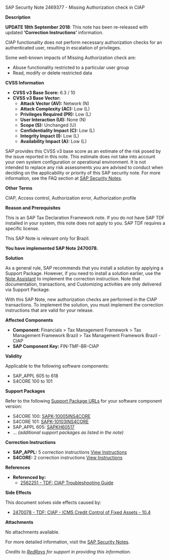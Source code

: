 SAP Security Note 2469377 - Missing Authorization check in CIAP

**Description**

**UPDATE 18th September 2018**: This note has been re-released with updated **‘Correction Instructions’** information.

CIAP functionality does not perform necessary authorization checks for an authenticated user, resulting in escalation of privileges.

Some well-known impacts of Missing Authorization check are:
- Abuse functionality restricted to a particular user group
- Read, modify or delete restricted data

**CVSS Information**

- **CVSS v3 Base Score:** 6.3 / 10
- **CVSS v3 Base Vector:**
  - **Attack Vector (AV):** Network (N)
  - **Attack Complexity (AC):** Low (L)
  - **Privileges Required (PR):** Low (L)
  - **User Interaction (UI):** None (N)
  - **Scope (S):** Unchanged (U)
  - **Confidentiality Impact (C):** Low (L)
  - **Integrity Impact (I):** Low (L)
  - **Availability Impact (A):** Low (L)

SAP provides this CVSS v3 base score as an estimate of the risk posed by the issue reported in this note. This estimate does not take into account your own system configuration or operational environment. It is not intended to replace any risk assessments you are advised to conduct when deciding on the applicability or priority of this SAP security note. For more information, see the FAQ section at [SAP Security Notes](https://me.sap.com/support).

**Other Terms**

CIAP, Access control, Authorization error, Authorization profile

**Reason and Prerequisites**

This is an SAP Tax Declaration Framework note. If you do not have SAP TDF installed in your system, this note does not apply to you. SAP TDF requires a specific license.

This SAP Note is relevant only for Brazil.

**You have implemented SAP Note 2470078.**

**Solution**

As a general rule, SAP recommends that you install a solution by applying a Support Package. However, if you need to install a solution earlier, use the [Note Assistant](https://me.sap.com/support/notes/assistant) to implement the correction instruction. Note that documentation, transactions, and Customizing activities are only delivered via Support Package.

With this SAP Note, new authorization checks are performed in the CIAP transactions. To implement the solution, you must implement the correction instructions that are valid for your release.

**Affected Components**

- **Component:** Financials > Tax Management Framework > Tax Management Framework Brazil > Tax Management Framework Brazil - CIAP
- **SAP Component Key:** FIN-TMF-BR-CIAP

**Validity**

Applicable to the following software components:
- SAP_APPL 605 to 618
- S4CORE 100 to 101

**Support Packages**

Refer to the following [Support Package URLs](https://me.sap.com/supportpackage) for your software component version:
- S4CORE 100: [SAPK-10005INS4CORE](https://me.sap.com/supportpackage/SAPK-10005INS4CORE)
- S4CORE 101: [SAPK-10103INS4CORE](https://me.sap.com/supportpackage/SAPK-10103INS4CORE)
- SAP_APPL 605: [SAPKH60517](https://me.sap.com/supportpackage/SAPKH60517)
- ... *(additional support packages as listed in the note)*

**Correction Instructions**

- **SAP_APPL:** 5 correction instructions [View Instructions](https://me.sap.com/corrins/0002469377/1)
- **S4CORE:** 2 correction instructions [View Instructions](https://me.sap.com/corrins/0002469377/19773)

**References**

- **Referenced by:**
  - [2562251 - TDF: CIAP Troubleshooting Guide](https://me.sap.com/notes/2562251)

**Side Effects**

This document solves side effects caused by:
- [2470078 - TDF: CIAP - ICMS Credit Control of Fixed Assets - 10.4](https://me.sap.com/notes/2470078)

**Attachments**

No attachments available.

For more detailed information, visit the [SAP Security Notes](https://me.sap.com/support/securitynotes).

*Credits to [RedRays](https://redrays.io) for support in providing this information.*